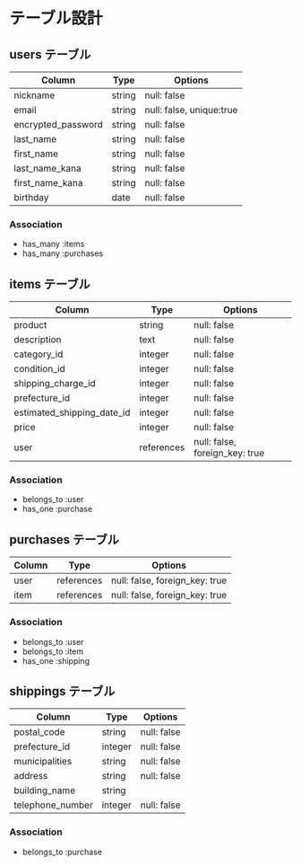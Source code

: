 # テーブル設計

## users テーブル

| Column             | Type   | Options                  |
| ------------------ | ------ | ------------------------ |
| nickname           | string | null: false              |
| email              | string | null: false, unique:true |
| encrypted_password | string | null: false              |
| last_name          | string | null: false              |
| first_name         | string | null: false              |
| last_name_kana     | string | null: false              |
| first_name_kana    | string | null: false              |
| birthday           | date   | null: false              |

### Association

- has_many :items
- has_many :purchases

## items テーブル

| Column                     | Type       | Options                        |
| -------------------------- | -----------| ------------------------------ |
| product                    | string     | null: false                    |
| description                | text       | null: false                    |
| category_id                | integer    | null: false                    |
| condition_id               | integer    | null: false                    |
| shipping_charge_id         | integer    | null: false                    |
| prefecture_id              | integer    | null: false                    |
| estimated_shipping_date_id | integer    | null: false                    |
| price                      | integer    | null: false                    |
| user                       | references | null: false, foreign_key: true |

### Association

- belongs_to :user
- has_one :purchase

## purchases テーブル

| Column | Type       | Options                        |
| ------ | ---------- | ------------------------------ |
| user   | references | null: false, foreign_key: true |
| item   | references | null: false, foreign_key: true |

### Association

- belongs_to :user
- belongs_to :item
- has_one :shipping

## shippings テーブル

| Column           | Type    | Options     |
| ---------------- | ------- | ------------|
| postal_code      | string  | null: false |
| prefecture_id    | integer | null: false |
| municipalities   | string  | null: false |
| address          | string  | null: false |
| building_name    | string  |             |
| telephone_number | integer | null: false |

### Association

- belongs_to :purchase
